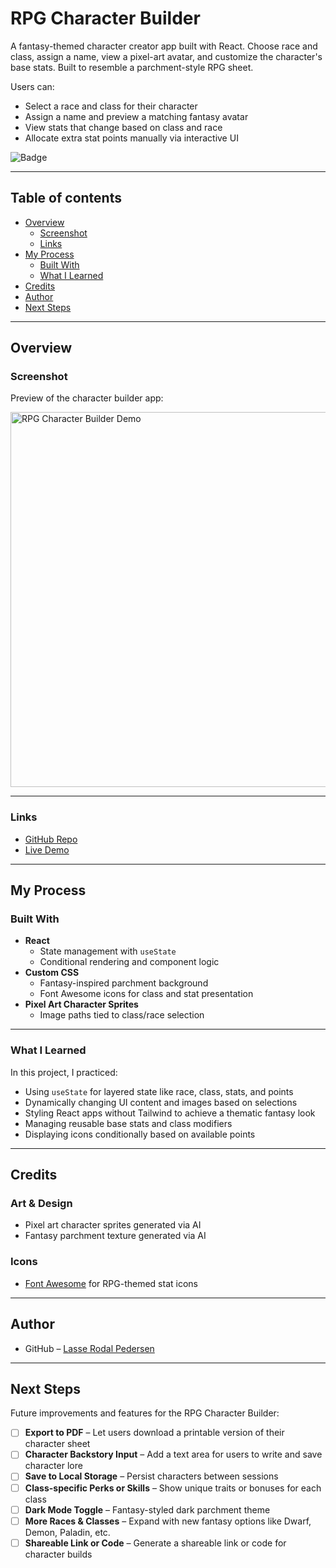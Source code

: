 # RPG Character Builder

A fantasy-themed character creator app built with React. Choose race and class, assign a name, view a pixel-art avatar, and customize the character's base stats. Built to resemble a parchment-style RPG sheet.

Users can:
- Select a race and class for their character
- Assign a name and preview a matching fantasy avatar
- View stats that change based on class and race
- Allocate extra stat points manually via interactive UI

![Badge](https://img.shields.io/badge/made%20with-🧙%20React%20JS-61dafb?logo=react)

---

## Table of contents

- [Overview](#overview)
  - [Screenshot](#screenshot)
  - [Links](#links)
- [My Process](#my-process)
  - [Built With](#built-with)
  - [What I Learned](#what-i-learned)
- [Credits](#credits)
- [Author](#author)
- [Next Steps](#next-steps)

---

## Overview

### Screenshot

Preview of the character builder app:

<img src="./public/media/rpg_demo.gif" alt="RPG Character Builder Demo" width="600"/>

---

### Links

- [GitHub Repo](https://github.com/Lasse-Rodal/rpg-character-builder)
- [Live Demo](https://lasse-rodal.github.io/rpg-character-builder)

---

## My Process

### Built With

- **React**
  - State management with `useState`
  - Conditional rendering and component logic
- **Custom CSS**
  - Fantasy-inspired parchment background
  - Font Awesome icons for class and stat presentation
- **Pixel Art Character Sprites**
  - Image paths tied to class/race selection

---

### What I Learned

In this project, I practiced:

- Using `useState` for layered state like race, class, stats, and points
- Dynamically changing UI content and images based on selections
- Styling React apps without Tailwind to achieve a thematic fantasy look
- Managing reusable base stats and class modifiers
- Displaying icons conditionally based on available points

---

## Credits

### Art & Design
- Pixel art character sprites generated via AI
- Fantasy parchment texture generated via AI

### Icons
- [Font Awesome](https://fontawesome.com/) for RPG-themed stat icons

---

## Author

- GitHub – [Lasse Rodal Pedersen](https://github.com/Lasse-Rodal)

---

## Next Steps

Future improvements and features for the RPG Character Builder:

- [ ] **Export to PDF** – Let users download a printable version of their character sheet
- [ ] **Character Backstory Input** – Add a text area for users to write and save character lore
- [ ] **Save to Local Storage** – Persist characters between sessions
- [ ] **Class-specific Perks or Skills** – Show unique traits or bonuses for each class
- [ ] **Dark Mode Toggle** – Fantasy-styled dark parchment theme
- [ ] **More Races & Classes** – Expand with new fantasy options like Dwarf, Demon, Paladin, etc.
- [ ] **Shareable Link or Code** – Generate a shareable link or code for character builds
